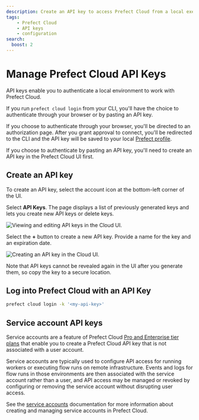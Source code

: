 ```yaml
---
description: Create an API key to access Prefect Cloud from a local execution environment.
tags:
    - Prefect Cloud
    - API keys
    - configuration
search:
  boost: 2
---
```


# Manage Prefect Cloud API Keys <span class="badge cloud"></span>

API keys enable you to authenticate a local environment to work with Prefect Cloud.

If you run `prefect cloud login` from your CLI, you'll have the choice to authenticate through your browser or by pasting an API key.

If you choose to authenticate through your browser, you'll be directed to an authorization page.
After you grant approval to connect, you'll be redirected to the CLI and the API key will be saved to your local [Prefect profile](/guides/settings/).

If you choose to authenticate by pasting an API key, you'll need to create an API key in the Prefect Cloud UI first.

## Create an API key

To create an API key, select the account icon at the bottom-left corner of the UI.

Select **API Keys**.
The page displays a list of previously generated keys and lets you create new API keys or delete keys.

![Viewing and editing API keys in the Cloud UI.](/img/ui/cloud-api-keys.png)

Select the **+** button to create a new API key.
Provide a name for the key and an expiration date.

![Creating an API key in the Cloud UI.](/img/ui/cloud-new-api-key.png)

Note that API keys cannot be revealed again in the UI after you generate them, so copy the key to a secure location.

## Log into Prefect Cloud with an API Key

```bash
prefect cloud login -k '<my-api-key>'
```

## Service account API keys <span class="badge pro"></span><span class="badge enterprise"></span>

Service accounts are a feature of Prefect Cloud [Pro and Enterprise tier plans](https://www.prefect.io/pricing) that enable you to create a Prefect Cloud API key that is not associated with a user account.

Service accounts are typically used to configure API access for running workers or executing flow runs on remote infrastructure. Events and logs for flow runs in those environments are then associated with the service account rather than a user, and API access may be managed or revoked by configuring or removing the service account without disrupting user access.

See the [service accounts](../service-accounts/) documentation for more information about creating and managing service accounts in Prefect Cloud.
